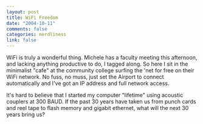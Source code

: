 ```yaml
--- 
layout: post
title: WiFi Freedom
date: "2004-10-11"
comments: false
categories: nerdliness
link: false
---
```

WiFi is truly a wonderful thing. Michele has a faculty meeting this afternoon, and lacking anything productive to do, I tagged along. So here I sit in the minimalist "cafe" at the community college surfing the 'net for free on their WiFi network. No fuss, no muss, just set the Airport to connect automatically and I've got an IP address and full network access.

It's hard to believe that I started my computer "lifetime" using acoustic couplers at 300 BAUD. If the past 30 years have taken us from punch cards and reel tape to flash memory and gigabit ethernet, what will the next 30 years bring us?
